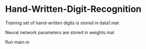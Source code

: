 # Hand-Written-Digit-Recognition

Training set of hand-written digits is stored in data1.mat

Neural network parameters are stored in weights.mat

Run main.m
